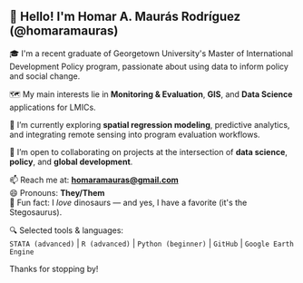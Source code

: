 ## 👋 Hello! I'm Homar A. Maurás Rodríguez (@homaramauras)

🎓 I'm a recent graduate of Georgetown University's Master of International Development Policy program, passionate about using data to inform policy and social change.  

🗺️ My main interests lie in **Monitoring & Evaluation**, **GIS**, and **Data Science** applications for LMICs.  

🧪 I’m currently exploring **spatial regression modeling**, predictive analytics, and integrating remote sensing into program evaluation workflows.  

🤝 I’m open to collaborating on projects at the intersection of **data science**, **policy**, and **global development**.  

📫 Reach me at: **homaramauras@gmail.com**  
😄 Pronouns: **They/Them**  
🦖 Fun fact: I *love* dinosaurs — and yes, I have a favorite (it's the Stegosaurus).

🔍 Selected tools & languages:  
`STATA (advanced)` | `R (advanced)` | `Python (beginner)` | `GitHub` | `Google Earth Engine`  

Thanks for stopping by!


<!---
homaramauras/homaramauras is a ✨ special ✨ repository because its `README.md` (this file) appears on your GitHub profile.
You can click the Preview link to take a look at your changes.
--->
